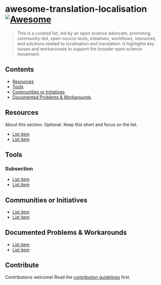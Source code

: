 # awesome-translation-localisation [![Awesome](https://awesome.re/badge.svg)](https://awesome.re)

> This is a curated list, led by an open science advocate, promoting community-led, open-source tools, initiatives, workflows, resources, and solutions related to localisation and translation. It highlights key issues and workarounds to support the broader open science movement.

## Contents

- [Resources](#resources)
- [Tools](#tools)
- [Communities or Initiatives](#communities-or-initiatives)
- [Documented Problems & Workarounds](#documented-problems--workarounds)

## Resources

About this section. Optional. Keep this short and focus on the list.

- [List item](http://example.com)
- [List item](http://example.com)

## Tools

### Subsection

- [List item](http://example.com)
- [List item](http://example.com)

## Communities or Initiatives

- [List item](http://example.com)
- [List item](http://example.com)

## Documented Problems & Workarounds

- [List item](http://example.com)
- [List item](http://example.com)

## Contribute

Contributions welcome! Read the [contribution guidelines](contributing.md) first.

